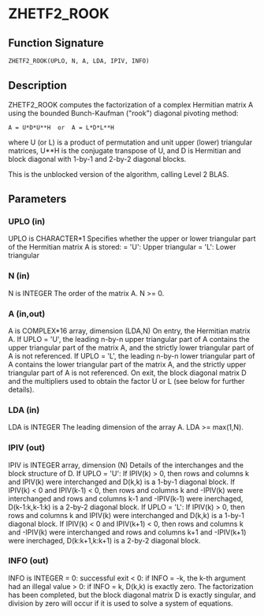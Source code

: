 # ZHETF2_ROOK

## Function Signature

```fortran
ZHETF2_ROOK(UPLO, N, A, LDA, IPIV, INFO)
```

## Description


 ZHETF2_ROOK computes the factorization of a complex Hermitian matrix A
 using the bounded Bunch-Kaufman ("rook") diagonal pivoting method:

    A = U*D*U**H  or  A = L*D*L**H

 where U (or L) is a product of permutation and unit upper (lower)
 triangular matrices, U**H is the conjugate transpose of U, and D is
 Hermitian and block diagonal with 1-by-1 and 2-by-2 diagonal blocks.

 This is the unblocked version of the algorithm, calling Level 2 BLAS.

## Parameters

### UPLO (in)

UPLO is CHARACTER*1 Specifies whether the upper or lower triangular part of the Hermitian matrix A is stored: = 'U': Upper triangular = 'L': Lower triangular

### N (in)

N is INTEGER The order of the matrix A. N >= 0.

### A (in,out)

A is COMPLEX*16 array, dimension (LDA,N) On entry, the Hermitian matrix A. If UPLO = 'U', the leading n-by-n upper triangular part of A contains the upper triangular part of the matrix A, and the strictly lower triangular part of A is not referenced. If UPLO = 'L', the leading n-by-n lower triangular part of A contains the lower triangular part of the matrix A, and the strictly upper triangular part of A is not referenced. On exit, the block diagonal matrix D and the multipliers used to obtain the factor U or L (see below for further details).

### LDA (in)

LDA is INTEGER The leading dimension of the array A. LDA >= max(1,N).

### IPIV (out)

IPIV is INTEGER array, dimension (N) Details of the interchanges and the block structure of D. If UPLO = 'U': If IPIV(k) > 0, then rows and columns k and IPIV(k) were interchanged and D(k,k) is a 1-by-1 diagonal block. If IPIV(k) < 0 and IPIV(k-1) < 0, then rows and columns k and -IPIV(k) were interchanged and rows and columns k-1 and -IPIV(k-1) were inerchaged, D(k-1:k,k-1:k) is a 2-by-2 diagonal block. If UPLO = 'L': If IPIV(k) > 0, then rows and columns k and IPIV(k) were interchanged and D(k,k) is a 1-by-1 diagonal block. If IPIV(k) < 0 and IPIV(k+1) < 0, then rows and columns k and -IPIV(k) were interchanged and rows and columns k+1 and -IPIV(k+1) were inerchaged, D(k:k+1,k:k+1) is a 2-by-2 diagonal block.

### INFO (out)

INFO is INTEGER = 0: successful exit < 0: if INFO = -k, the k-th argument had an illegal value > 0: if INFO = k, D(k,k) is exactly zero. The factorization has been completed, but the block diagonal matrix D is exactly singular, and division by zero will occur if it is used to solve a system of equations.

